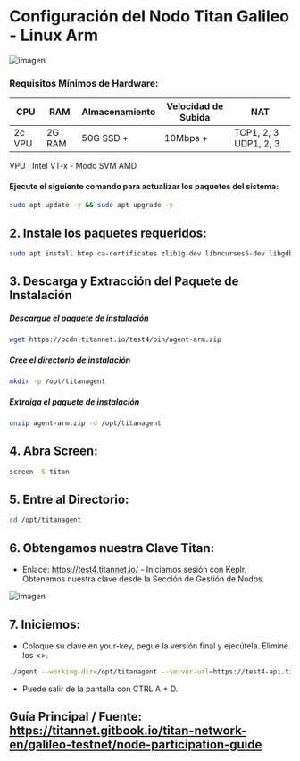 # Configuración del Nodo Titan Galileo - Linux Arm

![imagen](https://github.com/user-attachments/assets/4c227290-b685-40f1-ae70-fe8524f85e3a)

### Requisitos Mínimos de Hardware:

| CPU      | RAM     | Almacenamiento | Velocidad de Subida | NAT                |
|----------|---------|--------------|-----------------|--------------------|
| 2c VPU   | 2G RAM  | 50G SSD +    | 10Mbps +        | TCP1, 2, 3 UDP1, 2, 3 |

VPU : Intel VT-x - Modo SVM AMD


#### Ejecute el siguiente comando para actualizar los paquetes del sistema:

```bash
sudo apt update -y && sudo apt upgrade -y
```
## 2. Instale los paquetes requeridos:

```bash
sudo apt install htop ca-certificates zlib1g-dev libncurses5-dev libgdbm-dev libnss3-dev tmux iptables curl nvme-cli git wget make jq libleveldb-dev build-essential pkg-config ncdu tar clang bsdmainutils lsb-release libssl-dev libreadline-dev libffi-dev jq gcc screen unzip lz4 -y
```

## 3. Descarga y Extracción del Paquete de Instalación

##### Descargue el paquete de instalación

```bash
wget https://pcdn.titannet.io/test4/bin/agent-arm.zip
```

##### Cree el directorio de instalación

```bash
mkdir -p /opt/titanagent
```
##### Extraiga el paquete de instalación

```bash
unzip agent-arm.zip -d /opt/titanagent
```

## 4. Abra Screen: 

```bash
screen -S titan
```

## 5. Entre al Directorio: 

```bash
cd /opt/titanagent
```

## 6. Obtengamos nuestra Clave Titan: 

- Enlace: https://test4.titannet.io/ - Iniciamos sesión con Keplr. Obtenemos nuestra clave desde la Sección de Gestión de Nodos.

![imagen](https://github.com/user-attachments/assets/1e2864ef-ba38-43a1-800d-37093b3b5f73)

## 7. Iniciemos: 

- Coloque su clave en your-key, pegue la versión final y ejecútela. Elimine los <>.

```bash
./agent --working-dir=/opt/titanagent --server-url=https://test4-api.titannet.io --key=<su-clave>
```

- Puede salir de la pantalla con CTRL A + D.

## Guía Principal / Fuente: https://titannet.gitbook.io/titan-network-en/galileo-testnet/node-participation-guide

